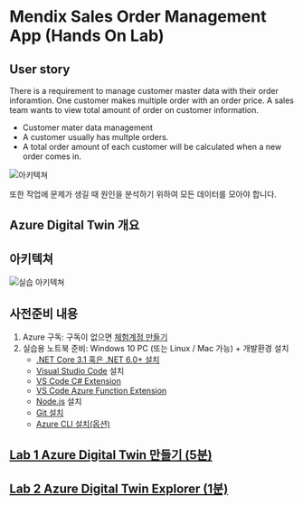 # Mendix Sales Order Management App (Hands On Lab) 

## User story

There is a requirement to manage customer master data with their order inforamtion. One customer makes multiple order with an order price. A sales team wants to view total amount of order on customer information.
* Customer mater data management
* A customer usually has multple orders.
* A total order amount of each customer will be calculated when a new order comes in.

![아키텍쳐](images/chocofactoryprocess.png)

또한 작업에 문제가 생길 때 원인을 분석하기 위하여 모든 데이터를 모아야 합니다. 

## Azure Digital Twin 개요 



## 아키텍쳐 

![실습 아키텍쳐](images/hol-architecture_update.png)

## 사전준비 내용 
1. Azure 구독: 구독이 없으면 [체험계정 만들기](https://azure.microsoft.com/ko-kr/free/)
1. 실습용 노트북 준비: Windows 10 PC (또는 Linux / Mac 가능) + 개발환경 설치 
    * [.NET Core 3.1 혹은 .NET 6.0+ 설치](https://dotnet.microsoft.com/en-us/download/dotnet)
    * [Visual Studio Code](https://code.visualstudio.com/) 설치
    * [VS Code C# Extension](https://marketplace.visualstudio.com/items?itemName=ms-dotnettools.csharp)
    * [VS Code Azure Function Extension](https://marketplace.visualstudio.com/items?itemName=ms-azuretools.vscode-azurefunctions)
    * [Node.js](https://nodejs.org/) 설치
    * [Git 설치](https://git-scm.com/downloads)
    * [Azure CLI 설치(옵션)](https://docs.microsoft.com/ko-kr/cli/azure/install-azure-cli)

## [Lab 1 Azure Digital Twin 만들기 (5분)](lab1-adt-basic.md)

## [Lab 2 Azure Digital Twin Explorer (1분)](lab2-setup-model.md)
